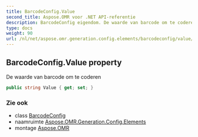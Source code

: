 ```yaml
---
title: BarcodeConfig.Value
second_title: Aspose.OMR voor .NET API-referentie
description: BarcodeConfig eigendom. De waarde van barcode om te coderen
type: docs
weight: 90
url: /nl/net/aspose.omr.generation.config.elements/barcodeconfig/value/
---
```

## BarcodeConfig.Value property

De waarde van barcode om te coderen

```csharp
public string Value { get; set; }
```

### Zie ook

* class [BarcodeConfig](../)
* naamruimte [Aspose.OMR.Generation.Config.Elements](../../barcodeconfig/)
* montage [Aspose.OMR](../../../)


